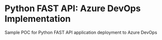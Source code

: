 # Python FAST API: Azure DevOps Implementation

Sample POC for Python FAST API application deployment to Azure DevOps

